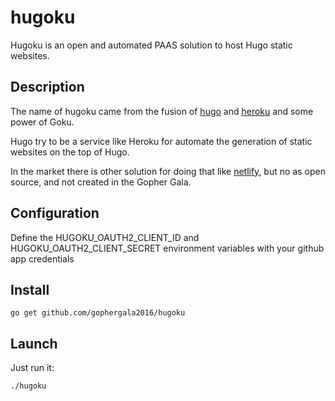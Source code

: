 # hugoku
Hugoku is an open and automated PAAS solution to host Hugo static websites.

## Description
The name of hugoku came from the fusion of [hugo](https://gohugo.io/) and [heroku](https://www.heroku.com/) and some power of Goku.

Hugo try to be a service like Heroku for automate the generation of static websites on the top of Hugo.

In the market there is other solution for doing that like [netlify](https://www.netlify.com), but no as open source, and not created in the Gopher Gala.


## Configuration
Define the HUGOKU_OAUTH2_CLIENT_ID and HUGOKU_OAUTH2_CLIENT_SECRET environment variables with your github app credentials 

## Install
    go get github.com/gophergala2016/hugoku

## Launch
Just run it:

    ./hugoku 
